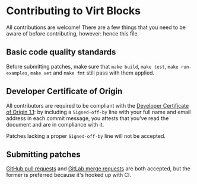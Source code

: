 # Contributing to Virt Blocks

All contributions are welcome! There are a few things that you need
to be aware of before contributing, however: hence this file.

## Basic code quality standards

Before submitting patches, make sure that `make build`, `make test`,
`make run-examples`, `make vet` and `make fmt` still pass with them
applied.

## Developer Certificate of Origin

All contributors are required to be compliant with the [Developer
Certificate of Origin 1.1](https://developercertificate.org/): by
including a `Signed-off-by` line with your full name and email
address in each commit message, you attests that you've read the
document and are in compliance with it.

Patches lacking a proper `Signed-off-by` line will not be accepted.

## Submitting patches

[GitHub pull requests](https://github.com/virtblocks/virtblocks/pulls)
and [GitLab merge requests](https://gitlab.com/virtblocks/virtblocks/merge_requests)
are both accepted, but the former is preferred because it's hooked
up with CI.
